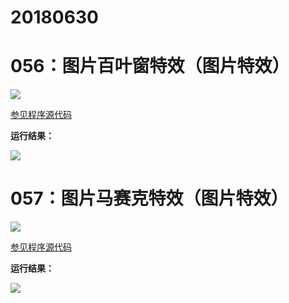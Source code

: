 # 20180630

# 056：图片百叶窗特效（图片特效）

<img src="http://image.renkaigis.com/keepcoding/2018063001.png">

<a href="https://github.com/renkaigis/KeepCoding/tree/master/2018/06/30" target="_blank">参见程序源代码</a>

**运行结果：**

<img src="http://image.renkaigis.com/keepcoding/2018063002.png">

# 057：图片马赛克特效（图片特效）

<img src="http://image.renkaigis.com/keepcoding/2018063003.png">

<a href="https://github.com/renkaigis/KeepCoding/tree/master/2018/06/30" target="_blank">参见程序源代码</a>

**运行结果：**

<img src="http://image.renkaigis.com/keepcoding/2018063004.png">